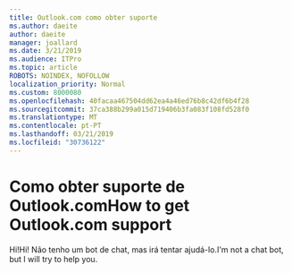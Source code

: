 ```yaml
---
title: Outlook.com como obter suporte
ms.author: daeite
author: daeite
manager: joallard
ms.date: 3/21/2019
ms.audience: ITPro
ms.topic: article
ROBOTS: NOINDEX, NOFOLLOW
localization_priority: Normal
ms.custom: 8000080
ms.openlocfilehash: 40facaa467504dd62ea4a46ed76b8c42df6b4f28
ms.sourcegitcommit: 37ca388b299a015d719406b3fa083f108fd528f0
ms.translationtype: MT
ms.contentlocale: pt-PT
ms.lasthandoff: 03/21/2019
ms.locfileid: "30736122"
---
```

# <a name="how-to-get-outlookcom-support"></a><span data-ttu-id="71e83-102">Como obter suporte de Outlook.com</span><span class="sxs-lookup"><span data-stu-id="71e83-102">How to get Outlook.com support</span></span>

<span data-ttu-id="71e83-103">Hi!</span><span class="sxs-lookup"><span data-stu-id="71e83-103">Hi!</span></span>
<span data-ttu-id="71e83-104">Não tenho um bot de chat, mas irá tentar ajudá-lo.</span><span class="sxs-lookup"><span data-stu-id="71e83-104">I'm not a chat bot, but I will try to help you.</span></span>


